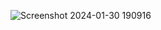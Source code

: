 ![Screenshot 2024-01-30 190916](https://github.com/Omar7-leb/Multi_Vendor_Django/assets/125736709/dc701a00-8127-445d-9c26-5dd6926f2030)

